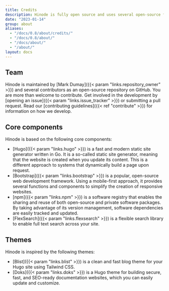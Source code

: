 ```yaml
---
title: Credits
description: Hinode is fully open source and uses several open-source frameworks and libraries.
date: "2023-01-14"
group: about
aliases:
  - "/docs/0.8/about/credits/"
  - "/docs/0.8/about/"
  - "/docs/about/"
  - "/about/"
layout: docs
---
```


## Team

Hinode is maintained by [Mark Dumay]({{< param "links.repository_owner" >}}) and several contributors as an open-source repository on GitHub. You are more than welcome to contribute. Get involved in the development by [opening an issue]({{< param "links.issue_tracker" >}}) or submitting a pull request. Read our [contributing guidelines]({{< ref "contribute" >}}) for information on how we develop.

## Core components

Hinode is based on the following core components:

- [Hugo]({{< param "links.hugo" >}}) is a fast and modern static site generator written in Go. It is a so-called static site generator, meaning that the website is created when you update its content. This is a different approach to systems that dynamically build a page upon request.
- [Bootstrap]({{< param "links.bootstrap" >}}) is a popular, open-source web development framework. Using a mobile-first approach, it provides several functions and components to simplify the creation of responsive websites.
- [npm]({{< param "links.npm" >}}) is a software registry that enables the sharing and reuse of both open-source and private software packages. By taking advantage of its version management, software dependencies are easily tracked and updated.
- [FlexSearch]({{< param "links.flexsearch" >}}) is a flexible search library to enable full text search across your site. 

## Themes

Hinode is inspired by the following themes:

- [Blist]({{< param "links.blist" >}}) is a clean and fast blog theme for your Hugo site using Tailwind CSS.
- [Doks]({{< param "links.doks" >}}) is a Hugo theme for building secure, fast, and SEO-ready documentation websites, which you can easily update and customize.
